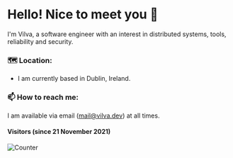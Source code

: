 # Hello! Nice to meet you 👋

I'm Vilva, a software engineer with an interest in distributed systems, tools, reliability and security.

### 🗺 Location:

* I am currently based in Dublin, Ireland. 

### 📫 How to reach me:

I am available via email (mail@vilva.dev) at all times.


#### Visitors (since 21 November 2021)

![Counter](https://profile-counter.glitch.me/vsamidurai/count.svg)

<!--
Here are some ideas to get you started:

- 🔭 I’m currently working on ...
- 🌱 I’m currently learning ...
- 👯 I’m looking to collaborate on ...
- 🤔 I’m looking for help with ...
- 💬 Ask me about ...
- 📫 How to reach me: ...
- 😄 Pronouns: ...
- ⚡ Fun fact: ...
-->
